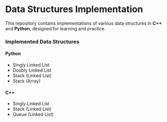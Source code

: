 
# Data Structures Implementation  

This repository contains implementations of various data structures in **C++** and **Python**, designed for learning and practice.  

### Implemented Data Structures  

#### Python  
- Singly Linked List  
- Doubly Linked List  
- Stack (Linked List)  
- Stack (Array)  

#### C++  
- Singly Linked List  
- Stack (Linked List)  
- Queue (Linked List)  

